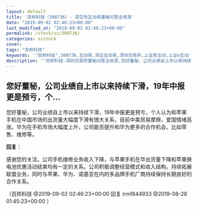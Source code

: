 ```yaml
---
layout: default
title: '百邦科技（300736）- 深交所互动易董秘问答全收录'
date: "2019-09-02 02:46:23+00:00"
last_modified_at: "2019-09-02 02:46:23+00:00"
permalink: /stock/sz/300736/
categories: szstock
cover: 
tags: "百邦科技"
keywords: '"百邦科技",300736,互动易,深证互动易,深圳交易所,上证易互动,上证e互动'
description: '"百邦科技-深圳交易所董秘问答全收录,您好董秘，公司业绩自上市以来持续下滑，19年中报更是预亏，个人认为和苹果手机在中国市场的出货量大幅度下滑有很大关系，目前中美贸易摩擦，爱国情绪高涨。华为在手机市场大幅度上升，公司能否提升和华为更多的合作机会。比如零售、维修等。"'
---
```


## 您好董秘，公司业绩自上市以来持续下滑，19年中报更是预亏，个...

您好董秘，公司业绩自上市以来持续下滑，19年中报更是预亏，个人认为和苹果手机在中国市场的出货量大幅度下滑有很大关系，目前中美贸易摩擦，爱国情绪高涨。华为在手机市场大幅度上升，公司能否提升和华为更多的合作机会。比如零售、维修等。

**回复**：

感谢您的关注。公司手机维修业务收入下降，与苹果手机在华出货量下降和苹果换电池优惠活动结束均有一定的关系。公司积极调整经营模式和收入结构，持续拓展联盟业务，同时与苹果、华为、诺基亚在内的多品牌手机厂商持续保持长期良好的合作关系。 

（百邦科技  @2019-09-02 02:46:23+00:00 回复 irm1644933  @2019-08-28 01:45:23+00:00 ）

